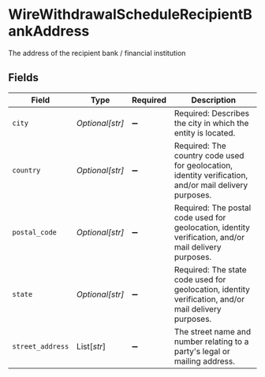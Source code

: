 # WireWithdrawalScheduleRecipientBankAddress

The address of the recipient bank / financial institution


## Fields

| Field                                                                                                  | Type                                                                                                   | Required                                                                                               | Description                                                                                            |
| ------------------------------------------------------------------------------------------------------ | ------------------------------------------------------------------------------------------------------ | ------------------------------------------------------------------------------------------------------ | ------------------------------------------------------------------------------------------------------ |
| `city`                                                                                                 | *Optional[str]*                                                                                        | :heavy_minus_sign:                                                                                     | Required: Describes the city in which the entity is located.                                           |
| `country`                                                                                              | *Optional[str]*                                                                                        | :heavy_minus_sign:                                                                                     | Required: The country code used for geolocation, identity verification, and/or mail delivery purposes. |
| `postal_code`                                                                                          | *Optional[str]*                                                                                        | :heavy_minus_sign:                                                                                     | Required: The postal code used for geolocation, identity verification, and/or mail delivery purposes.  |
| `state`                                                                                                | *Optional[str]*                                                                                        | :heavy_minus_sign:                                                                                     | Required: The state code used for geolocation, identity verification, and/or mail delivery purposes.   |
| `street_address`                                                                                       | List[*str*]                                                                                            | :heavy_minus_sign:                                                                                     | The street name and number relating to a party's legal or mailing address.                             |